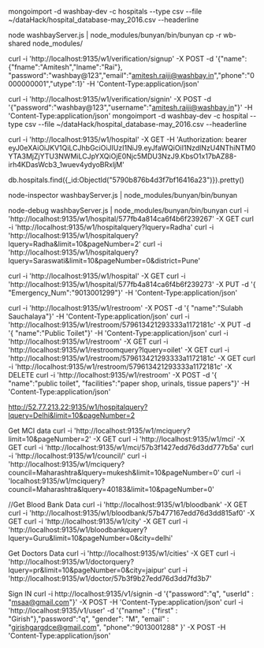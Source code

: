 mongoimport -d washbay-dev -c hospitals --type csv --file ~/dataHack/hospital_database-may_2016.csv --headerline

node washbayServer.js | node_modules/bunyan/bin/bunyan
cp -r wb-shared node_modules/

curl -i 'http://localhost:9135/w1/verification/signup' -X POST -d '{"name":{"fname":"Amitesh","lname":"Rai"}, "password":"washbay@123","email":"amitesh.raiji@washbay.in","phone":"0000000001","utype":1}' -H 'Content-Type:application/json'

curl -i 'http://localhost:9135/w1/verification/signin' -X POST -d '{"password":"washbay@123","username":"amitesh.raiji@washbay.in"}' -H 'Content-Type:application/json'
mongoimport -d washbay-dev -c hospital --type csv --file ~/dataHack/hospital_database-may_2016.csv --headerline

curl -i 'http://localhost:9135/w1/hospital' -X GET -H 'Authorization: bearer eyJ0eXAiOiJKV1QiLCJhbGciOiJIUzI1NiJ9.eyJfaWQiOiI1NzdlNzU4NThiNTM0YTA3MjZjYTU3NWMiLCJpYXQiOjE0Njc5MDU3NzJ9.KbsO1x17bAZ88-irh4KDasWcb3_1wuev4ydyoBRxljM'


db.hospitals.find({_id:ObjectId("5790b876b4d3f7bf16416a23")}).pretty()

node-inspector washbayServer.js | node_modules/bunyan/bin/bunyan

node-debug  washbayServer.js | node_modules/bunyan/bin/bunyan
curl -i 'http://localhost:9135/w1/hospital/577fb4a814ca6f4b6f239267' -X GET
curl -i 'http://localhost:9135/w1/hospitalquery?lquery=Radha'
curl -i 'http://localhost:9135/w1/hospitalquery?lquery=Radha&limit=10&pageNumber=2'
curl -i 'http://localhost:9135/w1/hospitalquery?lquery=Saraswati&limit=10&pageNumber=0&district=Pune'

curl -i 'http://localhost:9135/w1/hospital' -X GET
curl -i 'http://localhost:9135/w1/hospital/577fb4a814ca6f4b6f239273' -X PUT -d '{ "Emergency_Num":"9013001299"}' -H 'Content-Type:application/json' 

curl -i 'http://localhost:9135/w1/restroom' -X POST -d '{ "name":"Sulabh Sauchalaya"}' -H 'Content-Type:application/json'
curl -i 'http://localhost:9135/w1/restroom/579613421293333a1172181c' -X PUT -d '{ "name":"Public Toilet"}' -H
'Content-Type:application/json' 
curl -i 'http://localhost:9135/w1/restroom' -X GET
curl -i 'http://localhost:9135/w1/restroomquery?lquery=oilet' -X GET
curl -i 'http://localhost:9135/w1/restroom/579613421293333a1172181c' -X GET
curl -i 'http://localhost:9135/w1/restroom/579613421293333a1172181c' -X DELETE
curl -i 'http://localhost:9135/w1/restroom' -X POST -d '{ "name":"public toilet", "facilities":"paper shop, urinals, tissue papers"}' -H 'Content-Type:application/json'

http://52.77.213.22:9135/w1/hospitalquery?lquery=Delhi&limit=10&pageNumber=2

Get MCI data
curl -i 'http://localhost:9135/w1/mciquery?limit=10&pageNumber=2' -X GET
curl -i 'http://localhost:9135/w1/mci' -X GET
curl -i 'http://localhost:9135/w1/mci/57b3f1427edd76d3dd777b5a'
curl -i 'http://localhost:9135/w1/council/'
curl -i 'http://localhost:9135/w1/mciquery?council=Maharashtra&lquery=mukesh&limit=10&pageNumber=0'
curl -i 'localhost:9135/w1/mciquery?council=Maharashtra&lquery=40183&limit=10&pageNumber=0'

//Get Blood Bank Data
curl -i 'http://localhost:9135/w1/bloodbank' -X GET
curl -i 'http://localhost:9135/w1/bloodbank/57b477167edd76d3dd815af0' -X GET
curl -i 'http://localhost:9135/w1/city' -X GET
curl -i 'http://localhost:9135/w1/bloodbankquery?lquery=Guru&limit=10&pageNumber=0&city=delhi'


Get Doctors  Data
curl -i 'http://localhost:9135/w1/cities' -X GET
curl -i 'http://localhost:9135/w1/doctorquery?lquery=pr&limit=10&pageNumber=0&city=jaipur'
curl -i 'http://localhost:9135/w1/doctor/57b3f9b27edd76d3dd7fd3b7'

Sign IN
curl -i http://localhost:9135/v1/signin -d '{"password":"q", "userId" : "msaa@gmail.com"}' -X POST -H 'Content-Type:application/json'
curl -i 'http://localhost:9135/v1/user' -d '{"name" : {"first" : "Girish"},"password":"q", "gender": "M", "email" : "girishgargdce@gmail.com", "phone":"9013001288" }' -X POST -H 'Content-Type:application/json'
